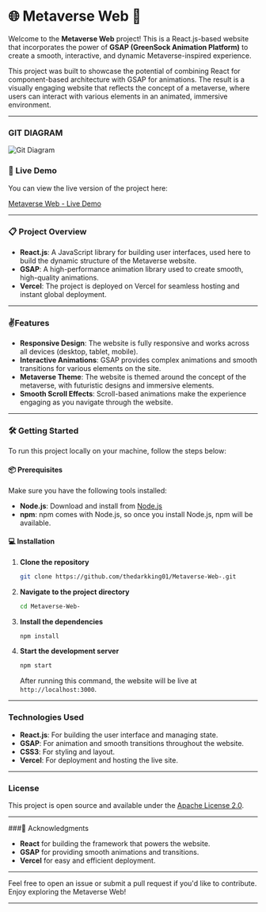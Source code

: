 # 🌐 Metaverse Web 🚀

Welcome to the **Metaverse Web** project! This is a React.js-based website that incorporates the power of **GSAP (GreenSock Animation Platform)** to create a smooth, interactive, and dynamic Metaverse-inspired experience.

This project was built to showcase the potential of combining React for component-based architecture with GSAP for animations. The result is a visually engaging website that reflects the concept of a metaverse, where users can interact with various elements in an animated, immersive environment.

---

### GIT DIAGRAM
![Git Diagram](diagram.png)

### 🔗 Live Demo
You can view the live version of the project here:

[Metaverse Web - Live Demo](https://metaverseweb.vercel.app/)

---

### 📋 Project Overview

- **React.js**: A JavaScript library for building user interfaces, used here to build the dynamic structure of the Metaverse website.
- **GSAP**: A high-performance animation library used to create smooth, high-quality animations.
- **Vercel**: The project is deployed on Vercel for seamless hosting and instant global deployment.

---

### ✌️Features

- **Responsive Design**: The website is fully responsive and works across all devices (desktop, tablet, mobile).
- **Interactive Animations**: GSAP provides complex animations and smooth transitions for various elements on the site.
- **Metaverse Theme**: The website is themed around the concept of the metaverse, with futuristic designs and immersive elements.
- **Smooth Scroll Effects**: Scroll-based animations make the experience engaging as you navigate through the website.
  
---

### 🛠️ Getting Started

To run this project locally on your machine, follow the steps below:

#### 📦 Prerequisites

Make sure you have the following tools installed:

- **Node.js**: Download and install from [Node.js](https://nodejs.org/)
- **npm**: npm comes with Node.js, so once you install Node.js, npm will be available.

#### 💻 Installation

1. **Clone the repository**

   ```bash
   git clone https://github.com/thedarkking01/Metaverse-Web-.git
   ```

2. **Navigate to the project directory**

   ```bash
   cd Metaverse-Web-
   ```

3. **Install the dependencies**

   ```bash
   npm install
   ```

4. **Start the development server**

   ```bash
   npm start
   ```

   After running this command, the website will be live at `http://localhost:3000`.

---

### Technologies Used

- **React.js**: For building the user interface and managing state.
- **GSAP**: For animation and smooth transitions throughout the website.
- **CSS3**: For styling and layout.
- **Vercel**: For deployment and hosting the live site.

---

### License

This project is open source and available under the [Apache License 2.0](https://github.com/thedarkking01/Metaverse-Web-/blob/main/LICENSE).

---

###🙏 Acknowledgments

- **React** for building the framework that powers the website.
- **GSAP** for providing smooth animations and transitions.
- **Vercel** for easy and efficient deployment.

---

Feel free to open an issue or submit a pull request if you'd like to contribute. Enjoy exploring the Metaverse Web!

---